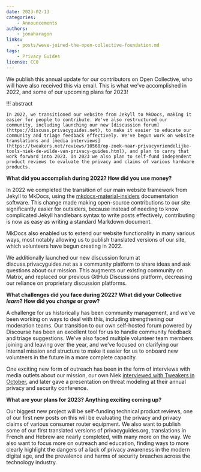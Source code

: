 ```yaml
---
date: 2023-02-13
categories:
    - Announcements
authors:
    - jonaharagon
links:
    - posts/weve-joined-the-open-collective-foundation.md
tags:
    - Privacy Guides
license: CC0
---
```


We publish this annual update for our contributors on Open Collective, who will have also received this via email. This is what we've accomplished in 2022, and some of our upcoming plans for 2023!<!-- more -->

!!! abstract

    In 2022, we transitioned our website from Jekyll to MkDocs, making it easier for people to contribute. We've also restructured our community, including launching our new [discussion forum](https://discuss.privacyguides.net), to make it easier to educate our community and triage feedback effectively. We've begun work on website translations and [media interviews](https://tweakers.net/reviews/10568/op-zoek-naar-privacyvriendelijke-tools-niek-de-wilde-van-privacy-guides.html), and plan to carry that work forward into 2023. In 2023 we also plan to self-fund independent product reviews to evaluate the privacy and claims of various hardware products.
    
**What did you accomplish during 2022? How did you use money?**

In 2022 we completed the transition of our main website framework from Jekyll to MkDocs, using the [mkdocs-material-insiders](https://squidfunk.github.io/mkdocs-material/insiders/) documentation software. This change made making open-source contributions to our site significantly easier for outsiders, because instead of needing to know complicated Jekyll handlebars syntax to write posts effectively, contributing is now as easy as writing a standard Markdown document.

MkDocs also enabled us to extend our website functionality in many various ways, most notably allowing us to publish translated versions of our site, which volunteers have begun creating in 2022.

We additionally launched our new discussion forum at discuss.privacyguides.net as a community platform to share ideas and ask questions about our mission. This augments our existing community on Matrix, and replaced our previous GitHub Discussions platform, decreasing our reliance on proprietary discussion platforms.

**What challenges did you face during 2022? What did your Collective *learn*? How did you *change* or *grow*?**

A challenge for us historically has been community management, and we've been working on ways to deal with this, including strengthening our moderation teams. Our transition to our own self-hosted forum powered by Discourse has been an excellent tool for us to handle community feedback and triage suggestions. We've also faced multiple volunteer team members joining and leaving over the year, and we've focused on clarifying our internal mission and structure to make it easier for us to onboard new volunteers in the future in a more complete capacity.

One exciting new form of outreach has been in the form of interviews with media outlets about our mission, our own Niek [interviewed with Tweakers in October](https://tweakers.net/reviews/10568/op-zoek-naar-privacyvriendelijke-tools-niek-de-wilde-van-privacy-guides.html), and later gave a presentation on threat modeling at their annual privacy and security conference.

**What are your plans for 2023? Anything exciting coming up?**

Our biggest new project will be self-funding technical product reviews, one of our first new posts on this will be evaluating the privacy and privacy claims of various consumer router equipment. We also want to publish some of our first translated versions of privacyguides.org, translations in French and Hebrew are nearly completed, with many more on the way. We also want to focus more on outreach and education, finding ways to more clearly highlight the dangers of a lack of privacy awareness in the modern digital age, and the prevalence and harms of security breaches across the technology industry.
